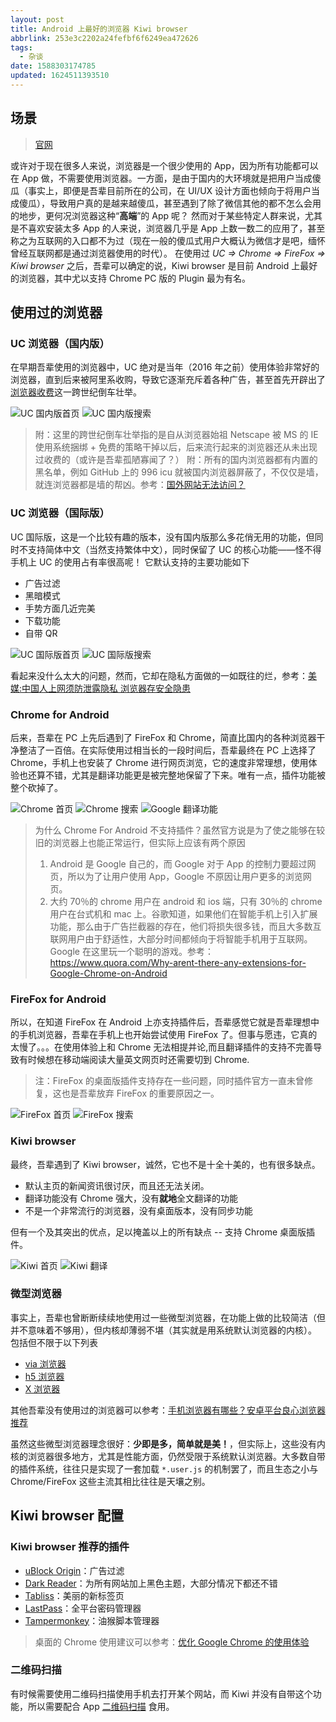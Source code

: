 ```yaml
---
layout: post
title: Android 上最好的浏览器 Kiwi browser
abbrlink: 253e3c2202a24fefbf6f6249ea472626
tags:
  - 杂谈
date: 1588303174785
updated: 1624511393510
---
```


## 场景

> [官网](https://kiwibrowser.com/)

或许对于现在很多人来说，浏览器是一个很少使用的 App，因为所有功能都可以在 App 做，不需要使用浏览器。一方面，是由于国内的大环境就是把用户当成傻瓜（事实上，即便是吾辈目前所在的公司，在 UI/UX 设计方面也倾向于将用户当成傻瓜），导致用户真的是越来越傻瓜，甚至遇到了除了微信其他的都不怎么会用的地步，更何况浏览器这种“**高端**”的 App 呢？
然而对于某些特定人群来说，尤其是不喜欢安装太多 App 的人来说，浏览器几乎是 App 上数一数二的应用了，甚至称之为互联网的入口都不为过（现在一般的傻瓜式用户大概认为微信才是吧，缅怀曾经互联网都是通过浏览器使用的时代）。
在使用过 *UC => Chrome => FireFox => Kiwi browser* 之后，吾辈可以确定的说，Kiwi browser 是目前 Android 上最好的浏览器，其中尤以支持 Chrome PC 版的 Plugin 最为有名。

## 使用过的浏览器

### UC 浏览器（国内版）

在早期吾辈使用的浏览器中，UC 绝对是当年（2016 年之前）使用体验非常好的浏览器，直到后来被阿里系收购，导致它逐渐充斥着各种广告，甚至首先开辟出了[浏览器收费](http://kf.uc.cn/self_service/web/faqdetails-8311412_9210815_20559164_5.html)这一跨世纪倒车壮举。

![UC 国内版首页](https://cdn.jsdelivr.net/gh/rxliuli/img-bed/20200501141319.jpg)
![UC 国内版搜索](https://cdn.jsdelivr.net/gh/rxliuli/img-bed/20200501141320.png)

> 附：这里的跨世纪倒车壮举指的是自从浏览器始祖 Netscape 被 MS 的 IE 使用系统捆绑 + 免费的策略干掉以后，后来流行起来的浏览器还从未出现过收费的（或许是吾辈孤陋寡闻了？）
> 附：所有的国内浏览器都有内置的黑名单，例如 GitHub 上的 996 icu 就被国内浏览器屏蔽了，不仅仅是墙，就连浏览器都是墙的帮凶。参考：[国外网站无法访问？](http://kf.uc.cn/self_service/web/faqdetails-9212655_9212659_20389994_6.html)

### UC 浏览器（国际版）

UC 国际版，这是一个比较有趣的版本，没有国内版那么多花俏无用的功能，但同时不支持简体中文（当然支持繁体中文），同时保留了 UC 的核心功能——怪不得手机上 UC 的使用占有率很高呢！
它默认支持的主要功能如下

*   广告过滤
*   黑暗模式
*   手势方面几近完美
*   下载功能
*   自带 QR

![UC 国际版首页](https://cdn.jsdelivr.net/gh/rxliuli/img-bed/20200501141317.png)
![UC 国际版搜索](https://cdn.jsdelivr.net/gh/rxliuli/img-bed/20200501141318.png)

看起来没什么太大的问题，然而，它却在隐私方面做的一如既往的烂，参考：[美媒:中国人上网须防泄露隐私 浏览器存安全隐患](https://web.archive.org/web/20180228041423/http://news.163.com/16/0330/10/BJDBF3TT00014AEE.html)

### Chrome for Android

后来，吾辈在 PC 上先后遇到了 FireFox 和 Chrome，简直比国内的各种浏览器干净整洁了一百倍。在实际使用过相当长的一段时间后，吾辈最终在 PC 上选择了 Chrome，手机上也安装了 Chrome 进行网页浏览，它的速度非常理想，使用体验也还算不错，尤其是翻译功能更是被完整地保留了下来。唯有一点，插件功能被整个砍掉了。

![Chrome 首页](https://cdn.jsdelivr.net/gh/rxliuli/img-bed/20200501141709.png)
![Chrome 搜索](https://cdn.jsdelivr.net/gh/rxliuli/img-bed/20200501141404.png)
![Google 翻译功能](https://cdn.jsdelivr.net/gh/rxliuli/img-bed/20200501141403.png)

> 为什么 Chrome For Android 不支持插件？虽然官方说是为了使之能够在较旧的浏览器上也能正常运行，但实际上应该有两个原因
>
> 1.  Android 是 Google 自己的，而 Google 对于 App 的控制力要超过网页，所以为了让用户使用 App，Google 不原因让用户更多的浏览网页。
> 2.  大约 70％的 chrome 用户在 android 和 ios 端，只有 30％的 chrome 用户在台式机和 mac 上。谷歌知道，如果他们在智能手机上引入扩展功能，那么由于广告拦截器的存在，他们将损失很多钱，而且大多数互联网用户由于舒适性，大部分时间都倾向于将智能手机用于互联网。Google 在这里玩一个聪明的游戏。参考：<https://www.quora.com/Why-arent-there-any-extensions-for-Google-Chrome-on-Android>

### FireFox for Android

所以，在知道 FireFox 在 Android 上亦支持插件后，吾辈感觉它就是吾辈理想中的手机浏览器，吾辈在手机上也开始尝试使用 FireFox 了。但事与愿违，它真的太慢了。。。在使用体验上和 Chrome 无法相提并论,而且翻译插件的支持不完善导致有时候想在移动端阅读大量英文网页时还需要切到 Chrome.

> 注：FireFox 的桌面版插件支持存在一些问题，同时插件官方一直未曾修复，这也是吾辈放弃 FireFox 的重要原因之一。

![FireFox 首页](https://cdn.jsdelivr.net/gh/rxliuli/img-bed/20200501141432.png)
![FireFox 搜索](https://cdn.jsdelivr.net/gh/rxliuli/img-bed/20200501141433.png)

### Kiwi browser

最终，吾辈遇到了 Kiwi browser，诚然，它也不是十全十美的，也有很多缺点。

*   默认主页的新闻资讯很讨厌，而且还无法关闭。
*   翻译功能没有 Chrome 强大，没有**就地**全文翻译的功能
*   不是一个非常流行的浏览器，没有桌面版本，没有同步功能

但有一个及其突出的优点，足以掩盖以上的所有缺点 -- 支持 Chrome 桌面版插件。

![Kiwi 首页](https://cdn.jsdelivr.net/gh/rxliuli/img-bed/20200501141349.png)
![Kiwi 翻译](https://cdn.jsdelivr.net/gh/rxliuli/img-bed/20200501141348.png)

### 微型浏览器

事实上，吾辈也曾断断续续地使用过一些微型浏览器，在功能上做的比较简洁（但并不意味着不够用），但内核却薄弱不堪（其实就是用系统默认浏览器的内核）。
包括但不限于以下列表

*   [via 浏览器](https://play.google.com/store/apps/details?id=mark.via.gp\&hl=en_US)
*   [h5 浏览器](https://www.coolapk.com/apk/org.noear.h5)
*   [X 浏览器](https://www.xbext.com/)

其他吾辈没有使用过的浏览器可以参考：[手机浏览器有哪些？安卓平台良心浏览器推荐](https://m.xianjichina.com/news/details_145337.html)

虽然这些微型浏览器理念很好：**少即是多，简单就是美！**，但实际上，这些没有内核的浏览器很多地方，尤其是性能方面，仍然受限于系统默认浏览器。大多数自带的插件系统，往往只是实现了一套加载 `*.user.js` 的机制罢了，而且生态之小与 Chrome/FireFox 这些主流其相比往往是天壤之别。

## Kiwi browser 配置

### Kiwi browser 推荐的插件

*   [uBlock Origin](https://chrome.google.com/webstore/detail/ublock-origin/cjpalhdlnbpafiamejdnhcphjbkeiagm)：广告过滤
*   [Dark Reader](https://chrome.google.com/webstore/detail/dark-reader/eimadpbcbfnmbkopoojfekhnkhdbieeh)：为所有网站加上黑色主题，大部分情况下都还不错
*   [Tabliss](https://chrome.google.com/webstore/detail/tabliss-a-beautiful-new-t/hipekcciheckooncpjeljhnekcoolahp)：美丽的新标签页
*   [LastPass](https://chrome.google.com/webstore/detail/lastpass-free-password-ma/hdokiejnpimakedhajhdlcegeplioahd)：全平台密码管理器
*   [Tampermonkey](https://chrome.google.com/webstore/detail/tampermonkey/dhdgffkkebhmkfjojejmpbldmpobfkfo?hl=zh-CN)：油猴脚本管理器

> 桌面的 Chrome 使用建议可以参考：[优化 Google Chrome 的使用体验](/p/cdeb250dd4e04b168bc608cc9a118697)

### 二维码扫描

有时候需要使用二维码扫描使用手机去打开某个网站，而 Kiwi 并没有自带这个功能，所以需要配合 App [二维码扫描](https://play.google.com/store/apps/details?id=mark.qrcode) 食用。
